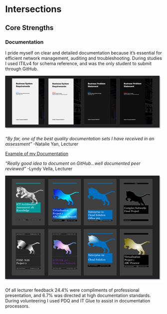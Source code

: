 # Intersections


## Core Strengths

### Documentation
I pride myself on clear and detailed documentation because it’s essential for efficient network management, auditing and troubleshooting. During studies I used ITILv4 for schema reference, and was the only student to submit through GitHub. 

![](img-businessdocs.png)

*“By far, one of the best quality documentation sets I have received in an assessment”* -Natalie Yan, Lecturer

[Example of my Documentation](https://github.com/fairysoft/Network-Fairy-Subnet-Designer)

*“Really good idea to document on GitHub...well documented peer reviewed”* -Lyndy Vella, Lecturer

![](img-cyberdocs.png)

Of all lecturer feedback 24.4% were compliments of professional presentation, and 6.7% was directed at high documentation standards. During volunteering I used PDQ and IT Glue to assist in documentation processors. 



